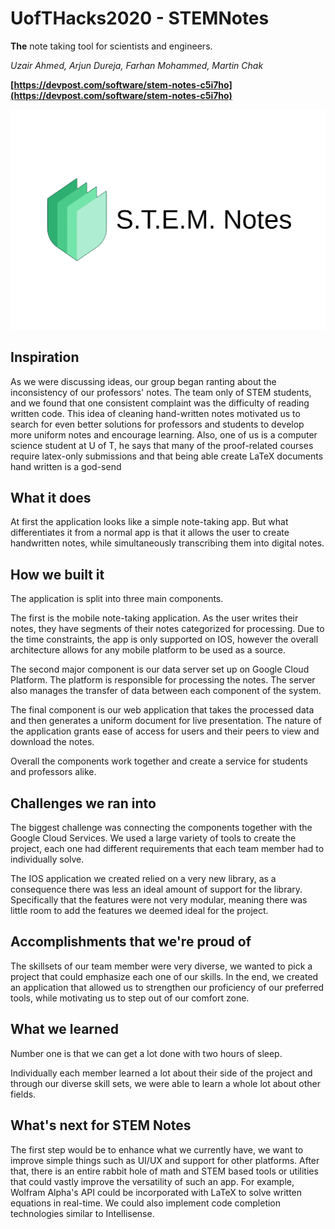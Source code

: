 # UofTHacks2020 - STEMNotes
**The** note taking tool for scientists and engineers.

*Uzair Ahmed, Arjun Dureja, Farhan Mohammed, Martin Chak*

**[https://devpost.com/software/stem-notes-c5i7ho](https://devpost.com/software/stem-notes-c5i7ho)**

![logo](https://raw.githubusercontent.com/uzairmahmed/UofTHacks2020/master/images/splash.png)

## Inspiration

As we were discussing ideas, our group began ranting about the inconsistency of our professors' notes. The team only of STEM students, and we found that one consistent complaint was the difficulty of reading written code. This idea of cleaning hand-written notes motivated us to search for even better solutions for professors and students to develop more uniform notes and encourage learning. Also, one of us is a computer science student at U of T, he says that many of the proof-related courses require latex-only submissions and that being able create LaTeX documents hand written is a god-send

## What it does

At first the application looks like a simple note-taking app. But what differentiates it from a normal app is that it allows the user to create handwritten notes, while simultaneously transcribing them into digital notes.

## How we built it

The application is split into three main components.

The first is the mobile note-taking application. As the user writes their notes, they have segments of their notes categorized for processing. Due to the time constraints, the app is only supported on IOS, however the overall architecture allows for any mobile platform to be used as a source. 

The second major component is our data server set up on Google Cloud Platform. The platform is responsible for processing the notes. The server also manages the transfer of data between each component of the system.

The final component is our web application that takes the processed data and then generates a uniform document for live presentation. The nature of the application grants ease of access for users and their peers to view and download the notes.

Overall the components work together and create a service for students and professors alike.

## Challenges we ran into

The biggest challenge was connecting the components together with the Google Cloud Services. We used a large variety of tools to create the project, each one had different requirements that each team member had to individually solve.

The IOS application we created relied on a very new library, as a consequence there was less an ideal amount of support for the library. Specifically that the features were not very modular, meaning there was little room to add the features we deemed ideal for the project.

## Accomplishments that we're proud of

The skillsets of our team member were very diverse, we wanted to pick a project that could emphasize each one of our skills. In the end, we created an application that allowed us to strengthen our proficiency of our preferred tools, while motivating us to step out of our comfort zone.

## What we learned

Number one is that we can get a lot done with two hours of sleep.

Individually each member learned a lot about their side of the project and through our diverse skill sets, we were able to learn a whole lot about other fields.

## What's next for STEM Notes

The first step would be to enhance what we currently have, we want to improve simple things such as UI/UX and support for other platforms. After that, there is an entire rabbit hole of math and STEM based tools or utilities that could vastly improve the versatility of such an app. For example, Wolfram Alpha's API could be incorporated with LaTeX to solve written equations in real-time. We could also implement code completion technologies similar to Intellisense.
